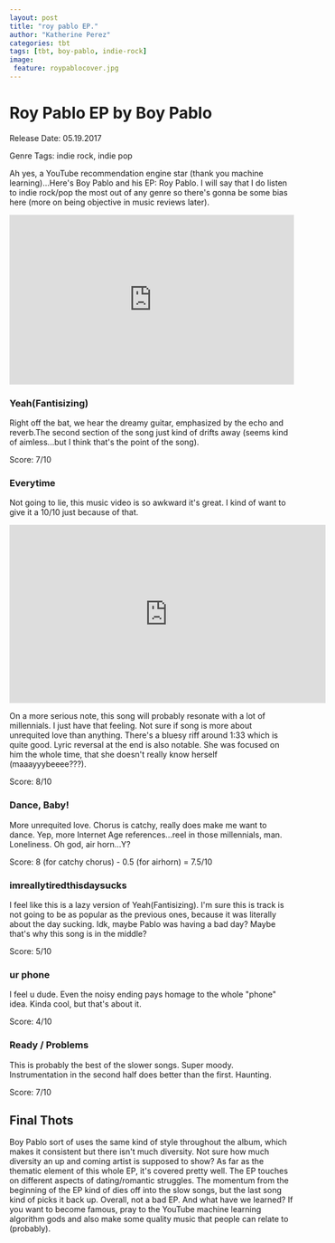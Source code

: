 ```yaml
---
layout: post
title: "roy pablo EP."
author: "Katherine Perez"
categories: tbt 
tags: [tbt, boy-pablo, indie-rock]
image:
 feature: roypablocover.jpg
---
```


# Roy Pablo EP by Boy Pablo
Release Date: 05.19.2017

Genre Tags: indie rock, indie pop

Ah yes, a YouTube recommendation engine star (thank you machine learning)...Here's Boy Pablo and his EP: Roy Pablo. I will say that I do listen to indie rock/pop the most out of any genre so there's gonna be some bias here (more on being objective in music reviews later).
<iframe width="100%" height="300" scrolling="no" frameborder="no" src="https://w.soundcloud.com/player/?url=https%3A//api.soundcloud.com/playlists/324233047&amp;color=%23ff5500&amp;auto_play=false&amp;hide_related=false&amp;show_comments=true&amp;show_user=true&amp;show_reposts=false&amp;show_teaser=true&amp;visual=true"></iframe>
<br>

### Yeah(Fantisizing)
Right off the bat, we hear the dreamy guitar, emphasized by the echo and reverb.The second section of the song just kind of drifts away (seems kind of aimless...but I think that's the point of the song).

Score: 7/10

### Everytime
Not going to lie, this music video is so awkward it's great. I kind of want to give it a 10/10 just because of that.

<iframe width="560" height="315" src="https://www.youtube.com/embed/Lzi7ljJiLJQ" frameborder="0" allowfullscreen></iframe>

On a more serious note, this song will probably resonate with a lot of millennials. I just have that feeling. Not sure if song is more about unrequited love than anything. There's a bluesy riff around 1:33 which is quite good. Lyric reversal at the end is also notable. She was focused on him the whole time, that she doesn't really know herself (maaayyybeeee???).

Score: 8/10

### Dance, Baby!
More unrequited love. Chorus is catchy, really does make me want to dance. Yep, more Internet Age references...reel in those millennials, man. Loneliness. Oh god, air horn...Y? 

Score: 8 (for catchy chorus) - 0.5 (for airhorn) = 7.5/10

### imreallytiredthisdaysucks
I feel like this is a lazy version of Yeah(Fantisizing). I'm sure this is track is not going to be as popular as the previous ones, because it was literally about the day sucking. Idk, maybe Pablo was having a bad day? Maybe that's why this song is in the middle? 

Score: 5/10

### ur phone
I feel u dude. Even the noisy ending pays homage to the whole "phone" idea. Kinda cool, but that's about it.

Score: 4/10

### Ready / Problems
This is probably the best of the slower songs. Super moody. Instrumentation in the second half does better than the first. Haunting.

Score: 7/10

## Final Thots
Boy Pablo sort of uses the same kind of style throughout the album, which makes it consistent but there isn't much diversity. Not sure how much diversity an up and coming artist is supposed to show? As far as the thematic element of this whole EP, it's covered pretty well. The EP touches on different aspects of dating/romantic struggles.
The momentum from the beginning of the EP kind of dies off into the slow songs, but the last song kind of picks it back up. Overall, not a bad EP.
And what have we learned? If you want to become famous, pray to the YouTube machine learning algorithm gods and also make some quality music that people can relate to (probably).
